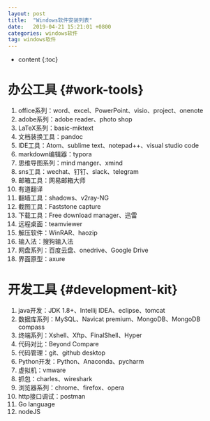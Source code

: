 ```yaml
---
layout: post
title:  "Windows软件安装列表"
date:   2019-04-21 15:21:01 +0800
categories: windows软件
tag: windows软件
---
```



* content
{:toc}


办公工具			{#work-tools}
====================================
1. office系列：word、excel、PowerPoint、visio、project、onenote
2. adobe系列：adobe reader、photo shop
3. LaTeX系列：basic-miktext
4. 文档装换工具：pandoc
5. IDE工具：Atom、sublime text、notepad++、visual studio code
6. markdown编辑器：typora
7. 思维导图系列：mind manger、xmind
8. sns工具：wechat、钉钉、slack、telegram
9. 邮箱工具：网易邮箱大师
10. 有道翻译
11. 翻墙工具：shadows、v2ray-NG
12. 截图工具：Faststone capture
13. 下载工具：Free download manager、迅雷
14. 远程桌面：teamviewer
15. 解压软件：WinRAR、haozip
16. 输入法：搜狗输入法
17. 网盘系列：百度云盘、onedrive、Google Drive
18. 界面原型：axure


开发工具			{#development-kit}
====================================
1. java开发：JDK 1.8+、Intellij IDEA、eclipse、tomcat
2. 数据库系列：MySQL、Navicat premium、MongoDB、MongoDB compass
3. 终端系列：Xshell、Xftp、FinalShell、Hyper
4. 代码对比：Beyond Compare
5. 代码管理：git、github desktop
6. Python开发：Python、Anaconda、pycharm
7. 虚拟机：vmware
8. 抓包：charles、wireshark
9. 浏览器系列：chrome、firefox、opera
10. http接口调试：postman
11. Go language
12. nodeJS


